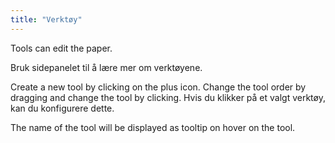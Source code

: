 ```yaml
---
title: "Verktøy"
---
```


Tools can edit the paper.

Bruk sidepanelet til å lære mer om verktøyene.

Create a new tool by clicking on the plus icon. Change the tool order by dragging and change the tool by clicking.
Hvis du klikker på et valgt verktøy, kan du konfigurere dette.

The name of the tool will be displayed as tooltip on hover on the tool.
